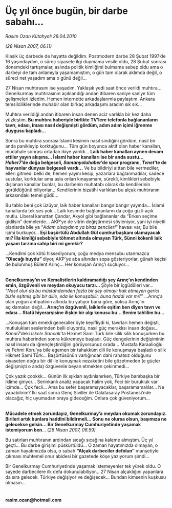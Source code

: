 # Üç yıl önce bugün, bir darbe sabahı...

*Rasim Ozan Kütahyalı 28.04.2010*

<div class="yazi"><p><i>(28 Nisan 2007, 06.11)</i></p>
<p>Klasik üç darbede de hayatta değildim. Postmodern darbe 28 Şubat 1997’de 16 yaşındaydım, o süreç siyasete ilgi duymama vesile oldu, 28 Şubat sonrası dönemdeki tartışmalar, aslında politik kimliğimi bulmama sebep oldu ama o darbeyi de tam anlamıyla yaşamamıştım, o gün tam olarak aklımda değil, o süreci net yaşadım ama o günü değil...   </p>
<p>27 Nisan muhtırasını ise yaşadım. Yaklaşık yedi saat önce verildi muhtıra... Genelkurmay muhtırasının açıklandığı andan itibaren saniye saniye tüm gelişmeleri izledim. Hemen internette arkadaşlarımla paylaştım. Ankara temsilciliklerinde muhabir olan birkaç arkadaşımı aradım sık sık... </p>
<p>Muhtıra verildiği andan itibaren insan denen aciz varlıkla bir kez daha yüzleştim.<b> Bu muhtıra haberiyle birlikte TV’lere telefonla bağlananların tavrı, edası, iması nasıl değişmişti gördüm, adım adım içimi iğrenme duygusu kapladı...</b> </p>
<p>Sonra bu muhtıra sonrası İslami kesimin nasıl sindiğini gördüm, nasıl bir anda panikleyip korktuğunu... Tüm gün boyunca aktif olan haber kanalları, müdahale sonrası ortadan ikiye yarıldı... <b>Laik haber kanalları aynen devam ettiler yayın akışına... İslami haber kanalları ise bir anda sustu... <i>Haber7</i>’de doğa belgeseli, <i>Samanyoluhaber</i>’de spor programı, <i>Tvnet</i>’te de hayvanlar dünyası belgeseli vardı...</b> Ve bu bildiriyi alttan bile vermediler, elleri gitmedi belki de, hemen yayını kesip, yazarlara bağlanmadılar, sadece sustular, korktular ama asla onları kınayamam, sürekli, kimlikleri sebebiyle dışlanan kanallar bunlar, bu darbenin muhatabı olarak da kendilerinin görüldüğünü biliyorlar... Kendilerinin bizatihi varlıkları bu alçak muhtıranın arkasındaki temel güdü... </p>
<p>Bu tablo beni çok üzüyor, laik haber kanalları bangır bangır yayında... İslami kanallarda tek ses yok... Laik kesimde bağlananların da çoğu gizli-açık mutlu. Liberal kanattan Çandar, Akyol gibi bağlananlar da “Erken seçime gidilsin” demelerde... AKP’ye de vitrin değiştirmesi söyleniyor, yani iyi niyetli olanlarda bile ya “<i>Adam olsaydınız ya biraz zenciler!</i>” havası var, Bu bile içimi burkuyor... <b>Eşi başörtülü Abdullah Gül cumhurbaşkanı olamayacak mı? İlla kimliği sebebiyle töhmet altında olmayan Türk, Sünni kökenli laik yaşam tarzına sahip biri mi gerekir?</b><b> </b> </p>
<p>...Kendimi çok kötü hissediyorum, çoğu medya mensubu utanmazca <b>“Olacağı buydu” </b>diyor, AKP’ye aba altından sopa gösteriyorlar, günah keçisi de bulunmuş Bülent Arınç... Her konuşan Arınç’ı suçluyor... </p>
<p><b><br/>Genelkurmay’ın ve Kemalistlerin kaldıramadığı şey Arınç’ın kendinden emin, özgüvenli ve meydan okuyucu tarzı... </b>Şöyle bir içgüdüleri var...<i> </i>“<i>Nasıl olur da bu müstahdemden fazla bir şey olmayı hak etmeyen gerici bizle eşitmiş gibi bir dille, eda ile konuşabilir, buna haddi var mı?</i>” ...Arınç’a olan yoğun antipatinin altında bu yatıyor bana göre, yoksa Arınç’ın açıklamaları değil... <b>Arınç’ın özgüvenli, laiklerle eşitim ben diyen tavrı ve edası... Statü hiyerarşisine ilişkin bir algı konusu bu... Benim tahlilim bu...</b></p>
<p>...Konuşan tüm emekli generaller öyle keyifliydi ki, tavırları hemen değişti, mutlulukları seslerinden belli oluyordu, nasıl güç meraklısı insan doğası... <i>Kanal7</i>’deki <i>İskele Sancak</i>’ta Hikmet Sami Türk bile silik silik konuşurken bu muhtıra haberinden sonra kükremeye başladı. Güç dengelerinin değişiminin nasıl insanı da iğrençleştirdiğini görüyorsunuz orada... Mustafa Karaalioğlu ve Fehmi Koru’ya bile egemen bir tahakküm dili ile konuşmaya başladı o silik Hikmet Sami Türk... Başörtüsünün varlığından dahi rahatsız olduğunu siyaseten doğru bir dil ile konuşmak nezaketini bile gözetmeden (e güçler değişmişti o anda) özgüvenle beyan etmekten çekinmedi...</p>
<p>Çok yazık çookkk... Günün ilk ışıkları aydınlanırken, Türkiye bambaşka bir iklime giriyor... Serinkanlı analiz yapacak halim yok, Feci bir burukluk var içimde... Çok fecii... Ama bu sefer başaramayacaklar, başaramamalılar... Ne yapabilirim? İki saat sonra Genç Siviller ile Galatasaray Postanesi’nde olacağız, hiç uyumadan oraya gideceğim. Onlara çok güveniyorum...</p>
<p><b><br/>Mücadele etmek zorundayız, Genelkurmay’a meydan okumak zorundayız. Birileri artık bunlara haddini bildirmeli... Sonu ne olursa olsun, başımıza ne gelecekse gelsin... Bir Genelkurmay Cumhuriyetinde yaşamak istemiyorum ben</b>... (<i>28 Nisan 2007, 06.59)</i></p>
<p>Bu satırları muhtıranın ardından sıcağı sıcağına kaleme almıştım. Üç yıl geçti... Bu darbe girişimi püskürtüldü... O zaman hayatımızda olmayan, o zaman hayatımızda olsa, o sabah <b>“Alçak darbeciler defolun”</b> manşetiyle çıkması muhtemel onur abidesi bir gazetede köşe yazıyorum şimdi...</p>
<p>Bir Genelkurmay Cumhuriyetinde yaşamak istemeyenler tek yürek oldu. O sayede darbecilere ilk defa dokunulabiliyor... 27 Nisan alçaklığını yapanlara da sıra gelecek. Türkiye değişiyor ve değişecek... Bundan kimsenin kuşkusu olmasın...</p>
<h4><br/>rasim.ozan@hotmail.com</h4></div>
